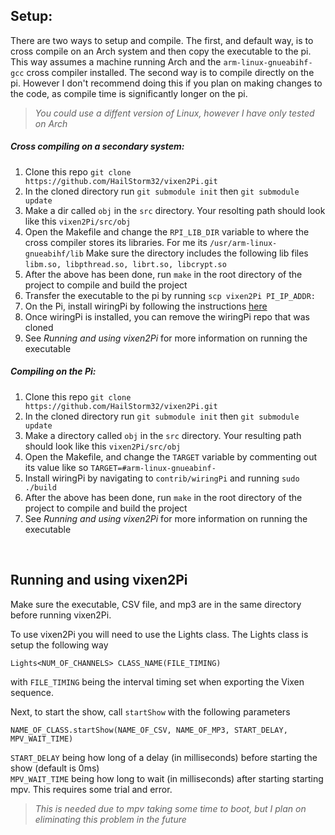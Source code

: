 ## Setup:
There are two ways to setup and compile. The first, and default way, is to cross compile on an Arch system and then copy the executable to the pi. This way assumes a machine running Arch and the `arm-linux-gnueabihf-gcc` cross compiler installed. The second way is to compile directly on the pi. However I don't recommend doing this if you plan on making changes to the code, as compile time is significantly longer on the pi.
><i>You could use a diffent version of Linux, however I have only tested on Arch</i>

##### Cross compiling on a secondary system:

1. Clone this repo `git clone https://github.com/HailStorm32/vixen2Pi.git`
2. In the cloned directory run `git submodule init` then `git submodule update`
3. Make a dir called `obj` in the `src` directory. Your resolting path should look like this `vixen2Pi/src/obj`
4. Open the Makefile and change the `RPI_LIB_DIR` variable to where the cross compiler stores its libraries. For me its `/usr/arm-linux-gnueabihf/lib` Make sure the directory includes the following lib files `libm.so, libpthread.so, librt.so, libcrypt.so`
5. After the above has been done, run `make` in the root directory of the project to compile and build the project
6. Transfer the executable to the pi by running `scp vixen2Pi PI_IP_ADDR:`
7. On the Pi, install wiringPi by following the instructions <a href="http://wiringpi.com/download-and-install/">here</a>
8. Once wiringPi is installed, you can remove the wiringPi repo that was cloned
9. See <i>Running and using vixen2Pi</i> for more information on running the executable

##### Compiling on the Pi:

1. Clone this repo `git clone https://github.com/HailStorm32/vixen2Pi.git`
2. In the cloned directory run `git submodule init` then `git submodule update`
3. Make a directory called `obj` in the `src` directory. Your resulting path should look like this `vixen2Pi/src/obj`
4. Open the Makefile, and change the `TARGET` variable by commenting out its value like so `TARGET=#arm-linux-gnueabinf-`
5. Install wiringPi by navigating to `contrib/wiringPi` and running `sudo ./build`
6. After the above has been done, run `make` in the root directory of the project to compile and build the project
7. See <i>Running and using vixen2Pi</i> for more information on running the executable

<br>

## Running and using vixen2Pi

Make sure the executable, CSV file, and mp3 are in the same directory before running vixen2Pi.

To use vixen2Pi you will need to use the Lights class. The Lights class is setup the following way 
```
Lights<NUM_OF_CHANNELS> CLASS_NAME(FILE_TIMING)
``` 
with `FILE_TIMING` being the interval timing set when exporting the Vixen sequence.

Next, to start the show, call `startShow` with the following parameters
```
NAME_OF_CLASS.startShow(NAME_OF_CSV, NAME_OF_MP3, START_DELAY, MPV_WAIT_TIME)
```
`START_DELAY` being how long of a delay (in milliseconds) before starting the show (default is 0ms)
<br>`MPV_WAIT_TIME` being how long to wait (in milliseconds) after starting starting mpv. This requires some trial and error.
><i>This is needed due to mpv taking some time to boot, but I plan on eliminating this problem in the future</i>
